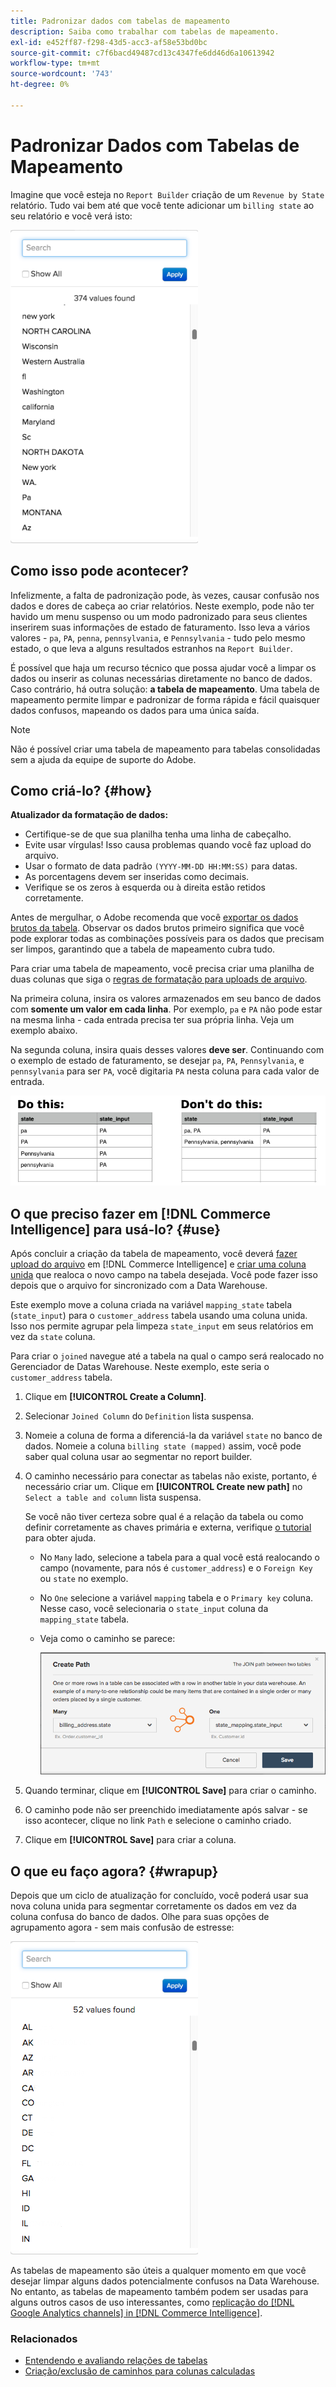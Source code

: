 ```yaml
---
title: Padronizar dados com tabelas de mapeamento
description: Saiba como trabalhar com tabelas de mapeamento.
exl-id: e452ff87-f298-43d5-acc3-af58e53bd0bc
source-git-commit: c7f6bacd49487cd13c4347fe6dd46d6a10613942
workflow-type: tm+mt
source-wordcount: '743'
ht-degree: 0%

---
```


# Padronizar Dados com Tabelas de Mapeamento

Imagine que você esteja no `Report Builder` criação de um `Revenue by State` relatório. Tudo vai bem até que você tente adicionar um `billing state` ao seu relatório e você verá isto:

![](../../assets/Messy_State_Segments.png)

## Como isso pode acontecer?

Infelizmente, a falta de padronização pode, às vezes, causar confusão nos dados e dores de cabeça ao criar relatórios. Neste exemplo, pode não ter havido um menu suspenso ou um modo padronizado para seus clientes inserirem suas informações de estado de faturamento. Isso leva a vários valores - `pa`, `PA`, `penna`, `pennsylvania`, e `Pennsylvania` - tudo pelo mesmo estado, o que leva a alguns resultados estranhos na `Report Builder`.

É possível que haja um recurso técnico que possa ajudar você a limpar os dados ou inserir as colunas necessárias diretamente no banco de dados. Caso contrário, há outra solução: **a tabela de mapeamento**. Uma tabela de mapeamento permite limpar e padronizar de forma rápida e fácil quaisquer dados confusos, mapeando os dados para uma única saída.

>[!NOTE]
>
>Não é possível criar uma tabela de mapeamento para tabelas consolidadas sem a ajuda da equipe de suporte do Adobe.

## Como criá-lo? {#how}

**Atualizador da formatação de dados:**

* Certifique-se de que sua planilha tenha uma linha de cabeçalho.
* Evite usar vírgulas! Isso causa problemas quando você faz upload do arquivo.
* Usar o formato de data padrão `(YYYY-MM-DD HH:MM:SS)` para datas.
* As porcentagens devem ser inseridas como decimais.
* Verifique se os zeros à esquerda ou à direita estão retidos corretamente.

Antes de mergulhar, o Adobe recomenda que você [exportar os dados brutos da tabela](../../tutorials/export-raw-data.md). Observar os dados brutos primeiro significa que você pode explorar todas as combinações possíveis para os dados que precisam ser limpos, garantindo que a tabela de mapeamento cubra tudo.

Para criar uma tabela de mapeamento, você precisa criar uma planilha de duas colunas que siga o [regras de formatação para uploads de arquivo](../../data-analyst/importing-data/connecting-data/using-file-uploader.md).

Na primeira coluna, insira os valores armazenados em seu banco de dados com **somente um valor em cada linha**. Por exemplo, `pa` e `PA` não pode estar na mesma linha - cada entrada precisa ter sua própria linha. Veja um exemplo abaixo.

Na segunda coluna, insira quais desses valores **deve ser**. Continuando com o exemplo de estado de faturamento, se desejar `pa`, `PA`, `Pennsylvania`, e `pennsylvania` para ser `PA`, você digitaria `PA` nesta coluna para cada valor de entrada.

![](../../assets/Mapping_table_examples.jpg)

## O que preciso fazer em [!DNL Commerce Intelligence] para usá-lo? {#use}

Após concluir a criação da tabela de mapeamento, você deverá [fazer upload do arquivo](../../data-analyst/importing-data/connecting-data/using-file-uploader.md) em [!DNL Commerce Intelligence] e [criar uma coluna unida](../../data-analyst/data-warehouse-mgr/calc-column-types.md) que realoca o novo campo na tabela desejada. Você pode fazer isso depois que o arquivo for sincronizado com a Data Warehouse.

Este exemplo move a coluna criada na variável `mapping_state` tabela (`state_input`) para o `customer_address` tabela usando uma coluna unida. Isso nos permite agrupar pela limpeza `state_input` em seus relatórios em vez da `state` coluna.

Para criar o `joined` navegue até a tabela na qual o campo será realocado no Gerenciador de Datas Warehouse. Neste exemplo, este seria o `customer_address` tabela.

1. Clique em **[!UICONTROL Create a Column]**.
1. Selecionar `Joined Column` do `Definition` lista suspensa.
1. Nomeie a coluna de forma a diferenciá-la da variável `state` no banco de dados. Nomeie a coluna `billing state (mapped)` assim, você pode saber qual coluna usar ao segmentar no report builder.
1. O caminho necessário para conectar as tabelas não existe, portanto, é necessário criar um. Clique em **[!UICONTROL Create new path]**  no `Select a table and column` lista suspensa.

   Se você não tiver certeza sobre qual é a relação da tabela ou como definir corretamente as chaves primária e externa, verifique [o tutorial](../../data-analyst/data-warehouse-mgr/create-paths-calc-columns.md) para obter ajuda.

   * No `Many` lado, selecione a tabela para a qual você está realocando o campo (novamente, para nós é `customer_address`) e o `Foreign Key` ou `state` no exemplo.
   * No `One` selecione a variável `mapping` tabela e o `Primary key` coluna. Nesse caso, você selecionaria o `state_input` coluna da `mapping_state` tabela.
   * Veja como o caminho se parece:

      ![](../../assets/State_Mapping_Path.png)

1. Quando terminar, clique em **[!UICONTROL Save]** para criar o caminho.
1. O caminho pode não ser preenchido imediatamente após salvar - se isso acontecer, clique no link `Path` e selecione o caminho criado.
1. Clique em **[!UICONTROL Save]** para criar a coluna.

## O que eu faço agora? {#wrapup}

Depois que um ciclo de atualização for concluído, você poderá usar sua nova coluna unida para segmentar corretamente os dados em vez da coluna confusa do banco de dados. Olhe para suas opções de agrupamento agora - sem mais confusão de estresse:

![](../../assets/Clean_State_Segments.png)

As tabelas de mapeamento são úteis a qualquer momento em que você desejar limpar alguns dados potencialmente confusos na Data Warehouse. No entanto, as tabelas de mapeamento também podem ser usadas para alguns outros casos de uso interessantes, como [replicação do [!DNL Google Analytics channels] in [!DNL Commerce Intelligence]](../data-warehouse-mgr/rep-google-analytics-channels.md).

### Relacionados

* [Entendendo e avaliando relações de tabelas](../data-warehouse-mgr/table-relationships.md)
* [Criação/exclusão de caminhos para colunas calculadas](../data-warehouse-mgr/create-paths-calc-columns.md)

